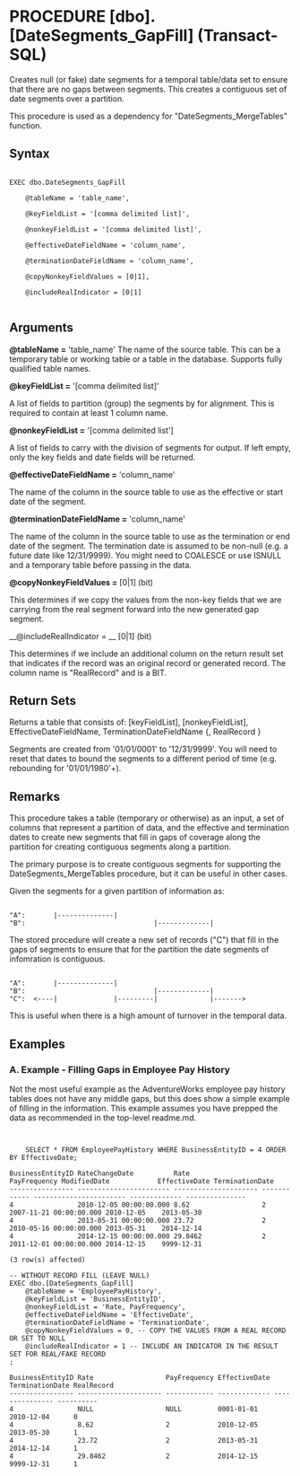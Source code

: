 # PROCEDURE [dbo].[DateSegments_GapFill] (Transact-SQL)

Creates null (or fake) date segments for a temporal table/data set to ensure that there are no gaps between segments. This creates a contiguous set of date segments over a partition. 

This procedure is used as a dependency for "DateSegments_MergeTables" function.


## Syntax
<pre><code>
EXEC dbo.DateSegments_GapFill

    @tableName = 'table_name',

    @keyFieldList = '[comma delimited list]',

    @nonkeyFieldList = '[comma delimited list]',

    @effectiveDateFieldName = 'column_name',

    @terminationDateFieldName = 'column_name',

    @copyNonkeyFieldValues = [0|1],

    @includeRealIndicator = [0|1]

</code></pre>

## Arguments

__@tableName =__ 'table_name'
The name of the source table. This can be a temporary table or working table or a table in the database. Supports fully qualified table names.

__@keyFieldList =__ '[comma delimited list]'

A list of fields to partition (group) the segments by for alignment. This is required to contain at least 1 column name. 

__@nonkeyFieldList =__ '[comma delimited list']

A list of fields to carry with the division of segments for output. If left empty, only the key fields and date fields will be returned. 

__@effectiveDateFieldName =__ 'column_name'

The name of the column in the source table to use as the effective or start date of the segment. 

__@terminationDateFieldName =__ 'column_name'

The name of the column in the source table to use as the termination or end date of the segment. The termination date is assumed to be non-null (e.g. a future date like 12/31/9999). You might need to COALESCE or use ISNULL and a temporary table before passing in the data.

__@copyNonkeyFieldValues =__ [0|1] (bit)

This determines if we copy the values from the non-key fields that we are carrying from the real segment forward into the new generated gap segment.

__@includeRealIndicator = __ [0|1] (bit)

This determines if we include an additional column on the return result set that indicates if the record was an original record or generated record. The column name is "RealRecord" and is a BIT.

## Return Sets 

Returns a table that consists of: [keyFieldList], [nonkeyFieldList], EffectiveDateFieldName, TerminationDateFieldName {, RealRecord }

Segments are created from '01/01/0001' to '12/31/9999'. You will need to reset that dates to bound the segments to a different period of time (e.g. rebounding for '01/01/1980'+).

## Remarks

This procedure takes a table (temporary or otherwise) as an input, a set of columns that represent a partition of data, and the effective and termination dates to create new segments that fill in gaps of coverage along the partition for creating contiguous segments along a partition.

The primary purpose is to create contiguous segments for supporting the DateSegments_MergeTables procedure, but it can be useful in other cases. 

Given the segments for a given partition of information as:

<pre><code>
"A":       |--------------| 
"B":                                |-------------|
</code></pre>

The stored procedure will create a new set of records ("C") that fill in the gaps of segments to ensure that for the partition the date segments of infomration is contiguous.

<pre><code>
"A":       |--------------| 
"B":                                |-------------|
"C":  <----|              |---------|             |------->
</code></pre>

This is useful when there is a high amount of turnover in the temporal data. 

## Examples

### A. Example - Filling Gaps in Employee Pay History

Not the most useful example as the AdventureWorks employee pay history tables does not have any middle gaps, but this does show a simple example of filling in the information. This example assumes you have prepped the data as recommended in the top-level readme.md.

<pre><code>

	SELECT * FROM EmployeePayHistory WHERE BusinessEntityID = 4 ORDER BY EffectiveDate;

BusinessEntityID RateChangeDate          Rate                  PayFrequency ModifiedDate            EffectiveDate TerminationDate
---------------- ----------------------- --------------------- ------------ ----------------------- ------------- ---------------
4                2010-12-05 00:00:00.000 8.62                  2            2007-11-21 00:00:00.000 2010-12-05    2013-05-30
4                2013-05-31 00:00:00.000 23.72                 2            2010-05-16 00:00:00.000 2013-05-31    2014-12-14
4                2014-12-15 00:00:00.000 29.8462               2            2011-12-01 00:00:00.000 2014-12-15    9999-12-31

(3 row(s) affected)    

-- WITHOUT RECORD FILL (LEAVE NULL)
EXEC dbo.[DateSegments_GapFill]
	@tableName = 'EmployeePayHistory', 
	@keyFieldList = 'BusinessEntityID',
	@nonkeyFieldList = 'Rate, PayFrequency',
	@effectiveDateFieldName = 'EffectiveDate',
	@terminationDateFieldName = 'TerminationDate',
	@copyNonkeyFieldValues = 0, -- COPY THE VALUES FROM A REAL RECORD OR SET TO NULL
	@includeRealIndicator = 1 -- INCLUDE AN INDICATOR IN THE RESULT SET FOR REAL/FAKE RECORD 
;

BusinessEntityID Rate                  PayFrequency EffectiveDate TerminationDate RealRecord
---------------- --------------------- ------------ ------------- --------------- ----------
4                NULL                  NULL         0001-01-01    2010-12-04      0
4                8.62                  2            2010-12-05    2013-05-30      1
4                23.72                 2            2013-05-31    2014-12-14      1
4                29.8462               2            2014-12-15    9999-12-31      1

</code></pre>

